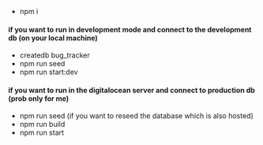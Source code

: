 - npm i

#### if you want to run in development mode and connect to the development db (on your local machine)

- createdb bug_tracker
- npm run seed
- npm run start:dev

#### if you want to run in the digitalocean server and connect to production db (prob only for me)

- npm run seed (if you want to reseed the database which is also hosted)
- npm run build
- npm run start
